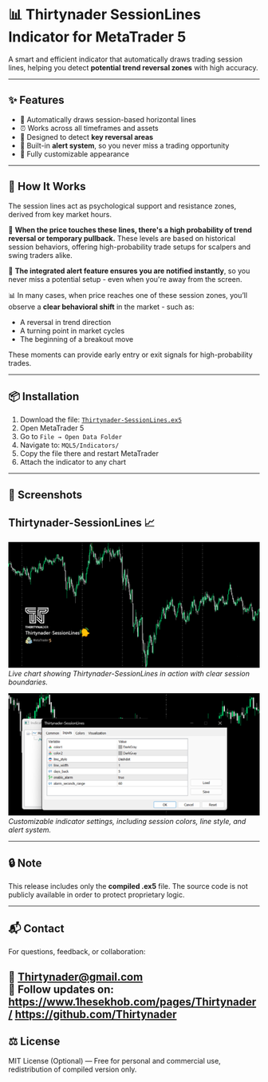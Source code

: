 # 📊 Thirtynader SessionLines Indicator for MetaTrader 5

A smart and efficient indicator that automatically draws trading session lines, helping you detect **potential trend reversal zones** with high accuracy.

---

## ✨ Features

- 🔁 Automatically draws session-based horizontal lines
- ⏰ Works across all timeframes and assets
- 🎯 Designed to detect **key reversal areas**
- 🔔 Built-in **alert system**, so you never miss a trading opportunity
- 🎨 Fully customizable appearance

---

## 🧠 How It Works

The session lines act as psychological support and resistance zones, derived from key market hours.

📌 **When the price touches these lines, there's a high probability of trend reversal or temporary pullback.** These levels are based on historical session behaviors, offering high-probability trade setups for scalpers and swing traders alike.

🚨 **The integrated alert feature ensures you are notified instantly**, so you never miss a potential setup - even when you're away from the screen.

📊 In many cases, when price reaches one of these session zones, you’ll observe a **clear behavioral shift** in the market - such as:
- A reversal in trend direction
- A turning point in market cycles
- The beginning of a breakout move

These moments can provide early entry or exit signals for high-probability trades.

---

## 📦 Installation

1. Download the file: [`Thirtynader-SessionLines.ex5`](https://github.com/Thirtynader/Thirtynader-SessionLines/releases/latest/download/Thirtynader-SessionLines.ex5)
2. Open MetaTrader 5
3. Go to `File → Open Data Folder`
4. Navigate to: `MQL5/Indicators/`
5. Copy the file there and restart MetaTrader
6. Attach the indicator to any chart

---

## 📸 Screenshots

## Thirtynader-SessionLines 📈

![Chart Preview](./session-demo1.png)  
*Live chart showing Thirtynader-SessionLines in action with clear session boundaries.*

![Indicator Settings](./session-demo2.png)  
*Customizable indicator settings, including session colors, line style, and alert system.*

---

## 🔒 Note

This release includes only the **compiled .ex5** file. The source code is not publicly available in order to protect proprietary logic.

---

## 📬 Contact

For questions, feedback, or collaboration:

📧 Thirtynader@gmail.com  
📢 Follow updates on: https://www.1hesekhob.com/pages/Thirtynader/
                       https://github.com/Thirtynader
---

## ⚖ License

MIT License (Optional) — Free for personal and commercial use, redistribution of compiled version only.

